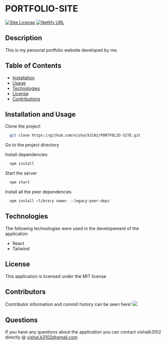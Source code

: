 # PORTFOLIO-SITE

[![Site License](https://img.shields.io/badge/license-MIT-blue.svg)](https://github.com/vishalk3102/PORTFOLIO-SITE)
[![Netlify URL](https://img.shields.io/badge/Netlify-URL-purple.svg)](https://vishalkumar31.netlify.app/)

## Description

This is my personal portfolio website developed by me.

## Table of Contents

- [Installation](#Installation)
- [Usage](#Usage)
- [Technologies](#Technologies)
- [License](#License)
- [Contributions](#Contributions)

## Installation and Usage

Clone the project

```bash
  git clone https://github.com/vishalk3102/PORTFOLIO-SITE.git
```

Go to the project directory

Install dependencies

```bash
  npm install
```

Start the server

```bash
  npm start
```
Install all the peer dependencies

```bash
  npm install <library name> --legacy-peer-deps
```



## Technologies

The following technologies were used in the developement of the application

 - React
 - Tailwind

## License

This application is licensed under the MIT license

## Contributors

Contributor information and commit history can be seen here!
<a href="https://github.com/https://github.com/vishalk3102/PORTFOLIO-SITE/graphs/contributors">
<img src="https://contributors-img.web.app/image?repo=vishalk3102/PORTFOLIO-SITE" />
</a>

## Questions

If you have any questions about the application you can contact vishalk3102 directly @ vishal.k3102@gmail.com
